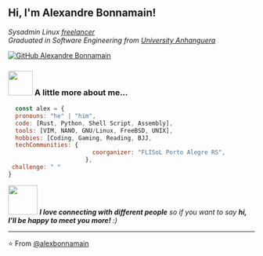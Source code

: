 
<h2> Hi, I'm Alexandre Bonnamain!</h2>
<p><em>Sysadmin Linux <a href="xxxxx">freelancer</a><br />
Graduated in Software Engineering from <a href="https://www.anhanguera.com/">University Anhanguera </a><br />
</p> </em>

[![GitHub Alexandre Bonnamain](https://img.shields.io/github/followers/alexbonnamain?label=follow&style=social)](https://github.com/alexbonnamain)

### <img src="https://media.giphy.com/media/VgCDAzcKvsR6OM0uWg/giphy.gif" width="50"> A little more about me...  

```javascript
  const alex = {
  pronouns: "he" | "him",
  code: [Rust, Python, Shell Script, Assembly],
  tools: [VIM, NANO, GNU/Linux, FreeBSD, UNIX],
  hobbies: [Coding, Gaming, Reading, BJJ,
  techCommunities: {
                        coorganizer: "FLISoL Porto Alegre RS",
                      },
 challenge: " "
}
```

<img src="https://media.giphy.com/media/LnQjpWaON8nhr21vNW/giphy.gif" width="60"> <em><b>I love connecting with different people</b> so if you want to say <b>hi, I'll be happy to meet you more!</b> :)</em>

---

⭐️ From [@alexbonnamain](https://github.com/alexbonnamain)
